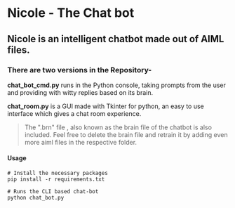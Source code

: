 # Nicole - The Chat bot

## Nicole is an intelligent chatbot made out of AIML files.

### There are two versions in the Repository-

**chat_bot_cmd.py** runs in the Python console, taking prompts from the user and providing with witty replies based on its brain.

**chat_room.py** is a GUI made with Tkinter for python, an easy to use interface which gives a chat room experience.
	
> The ".brn" file , also known as the brain file of the chatbot is also included. Feel free to delete the brain file and retrain it by adding even more aiml files in the respective folder. 


#### Usage
```
# Install the necessary packages
pip install -r requirements.txt

# Runs the CLI based chat-bot
python chat_bot.py
```
